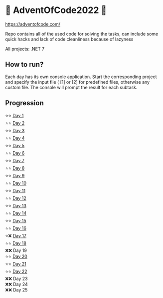 # 🎄 AdventOfCode2022 🎄
https://adventofcode.com/

Repo contains all of the used code for solving the tasks, can include some quick hacks and lack of code cleanliness because of lazyness

All projects: .NET 7

## How to run?
Each day has its own console application. Start the corresponding project and specify the input file ( [1] or [2] for predefined files, 
otherwise any custom file. The console will prompt the result for each subtask. 

## Progression
:star::star: [Day  1](/AdventOfCode2022/Day01) \
:star::star: [Day  2](/AdventOfCode2022/Day02) \
:star::star: [Day  3](/AdventOfCode2022/Day03) \
:star::star: [Day  4](/AdventOfCode2022/Day04) \
:star::star: [Day  5](/AdventOfCode2022/Day05) \
:star::star: [Day  6](/AdventOfCode2022/Day06) \
:star::star: [Day  7](/AdventOfCode2022/Day07) \
:star::star: [Day  8](/AdventOfCode2022/Day08) \
:star::star: [Day  9](/AdventOfCode2022/Day09) \
:star::star: [Day 10](/AdventOfCode2022/Day10) \
:star::star: [Day 11](/AdventOfCode2022/Day11) \
:star::star: [Day 12](/AdventOfCode2022/Day12) \
:star::star: [Day 13](/AdventOfCode2022/Day13) \
:star::star: [Day 14](/AdventOfCode2022/Day14) \
:star::star: [Day 15](/AdventOfCode2022/Day15) \
:star::star: [Day 16](/AdventOfCode2022/Day16) \
:star::x: [Day 17](/AdventOfCode2022/Day17) \
:star::star: [Day 18](/AdventOfCode2022/Day18) \
:x::x: Day 19 \
:star::star: [Day 20](/AdventOfCode2022/Day20) \
:star::star: [Day 21](/AdventOfCode2022/Day21) \
:star::star: [Day 22](/AdventOfCode2022/Day22) \
:x::x: Day 23 \
:x::x: Day 24 \
:x::x: Day 25

